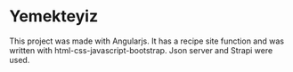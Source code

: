 # Yemekteyiz
 This project was made with Angularjs. It has a recipe site function and was written with html-css-javascript-bootstrap. Json server and Strapi were used.
